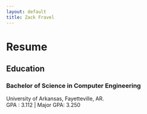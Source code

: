 ```yaml
---
layout: default
title: Zack Fravel
---
```

# Resume  
## Education
### Bachelor of Science in Computer Engineering   
University of Arkansas, Fayetteville, AR.   
GPA : 3.112 | Major GPA: 3.250   


